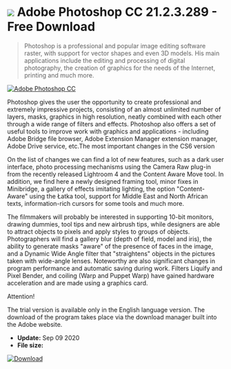 # ![](https://cdn.softexe.net/static/icon/e/adobe-photoshop-cc-8398.png) Adobe Photoshop CC 21.2.3.289 - Free Download

> Photoshop is a professional and popular image editing software raster, with support for vector shapes and even 3D models. His main applications include the editing and processing of digital photography, the creation of graphics for the needs of the Internet, printing and much more.

[![Adobe Photoshop CC](https://gallery.dpcdn.pl/imgc/Tools/1638/g_-_420x350_1.5_-_x20150616131411_0.png)](https://softexe.net/win/multimedia/graphics-design/adobe-photoshop-cc:hcah.html)

Photoshop gives the user the opportunity to create professional and extremely impressive projects, consisting of an almost unlimited number of layers, masks, graphics in high resolution, neatly combined with each other through a wide range of filters and effects. Photoshop also offers a set of useful tools to improve work with graphics and applications - including Adobe Bridge file browser, Adobe Extension Manager extension manager, Adobe Drive service, etc.The most important changes in the CS6 version
 
 On the list of changes we can find a lot of new features, such as a dark user interface, photo processing mechanisms using the Camera Raw plug-in from the recently released Lightroom 4 and the Content Aware Move tool. In addition, we find here a newly designed framing tool, minor fixes in Minibridge, a gallery of effects imitating lighting, the option "Content-Aware" using the Łatka tool, support for Middle East and North African texts, information-rich cursors for some tools and much more.
 
 The filmmakers will probably be interested in supporting 10-bit monitors, drawing dummies, tool tips and new airbrush tips, while designers are able to attract objects to pixels and apply styles to groups of objects. Photographers will find a gallery blur (depth of field, model and iris), the ability to generate masks "aware" of the presence of faces in the image, and a Dynamic Wide Angle filter that "straightens" objects in the pictures taken with wide-angle lenses. Noteworthy are also significant changes in program performance and automatic saving during work. Filters Liquify and Pixel Bender, and coiling (Warp and Puppet Warp) have gained hardware acceleration and are made using a graphics card.
 
 Attention!
 
 The trial version is available only in the English language version.
 The download of the program takes place via the download manager built into the Adobe website.


- **Update:** Sep 09 2020
- **File size:** 

[![Download](https://cdn.softexe.net/static/img/download.png)](https://softexe.net/win/multimedia/graphics-design/adobe-photoshop-cc:hcah.html)


